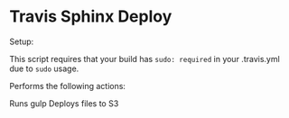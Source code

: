 # Travis Sphinx Deploy

Setup:

This script requires that your build has `sudo: required` in your .travis.yml due
to `sudo` usage.

Performs the following actions:

Runs gulp
Deploys files to S3
